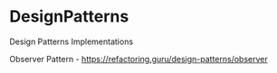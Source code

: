# DesignPatterns
Design Patterns Implementations

Observer Pattern - https://refactoring.guru/design-patterns/observer
